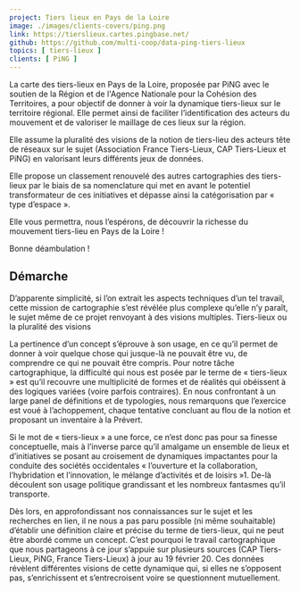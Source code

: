 ```yaml
---
project: Tiers lieux en Pays de la Loire 
image: ./images/clients-covers/ping.png
link: https://tierslieux.cartes.pingbase.net/
github: https://github.com/multi-coop/data-ping-tiers-lieux
topics: [ tiers-lieux ]
clients: [ PiNG ]
---
```


La carte des tiers-lieux en Pays de la Loire, proposée par PiNG avec le soutien de la Région et de l'Agence Nationale pour la Cohésion des Territoires, a pour objectif de donner à voir la dynamique tiers-lieux sur le territoire régional. Elle permet ainsi de faciliter l’identification des acteurs du mouvement et de valoriser le maillage de ces lieux sur la région.

Elle assume la pluralité des visions de la notion de tiers-lieu des acteurs tête de réseaux sur le sujet (Association France Tiers-Lieux, CAP Tiers-Lieux et PiNG) en valorisant leurs différents jeux de données.

Elle propose un classement renouvelé des autres cartographies des tiers-lieux par le biais de sa nomenclature qui met en avant le potentiel transformateur de ces initiatives et dépasse ainsi la catégorisation par « type d’espace ».

Elle vous permettra, nous l’espérons, de découvrir la richesse du mouvement tiers-lieu en Pays de la Loire !

Bonne déambulation !

## Démarche

D’apparente simplicité, si l’on extrait les aspects techniques d’un tel travail, cette mission de cartographie s’est révélée plus complexe qu’elle n’y paraît, le sujet même de ce projet renvoyant à des visions multiples.
Tiers-lieux ou la pluralité des visions

La pertinence d’un concept s’éprouve à son usage, en ce qu’il permet de donner à voir quelque chose qui jusque-là ne pouvait être vu, de comprendre ce qui ne pouvait être compris. Pour notre tâche cartographique, la difficulté qui nous est posée par le terme de « tiers-lieux » est qu’il recouvre une multiplicité de formes et de réalités qui obéissent à des logiques variées (voire parfois contraires). En nous confrontant à un large panel de définitions et de typologies, nous remarquons que l’exercice est voué à l’achoppement, chaque tentative concluant au flou de la notion et proposant un inventaire à la Prévert.

Si le mot de « tiers-lieux » a une force, ce n’est donc pas pour sa finesse conceptuelle, mais à l’inverse parce qu’il amalgame un ensemble de lieux et d’initiatives se posant au croisement de dynamiques impactantes pour la conduite des sociétés occidentales « l’ouverture et la collaboration, l’hybridation et l’innovation, le mélange d’activités et de loisirs »1. De-là découlent son usage politique grandissant et les nombreux fantasmes qu’il transporte.

Dès lors, en approfondissant nos connaissances sur le sujet et les recherches en lien, il ne nous a pas paru possible (ni même souhaitable) d’établir une définition claire et précise du terme de tiers-lieux, qui ne peut être abordé comme un concept. C’est pourquoi le travail cartographique que nous partageons à ce jour s’appuie sur plusieurs sources (CAP Tiers-Lieux, PiNG, France Tiers-Lieux) à jour au 19 février 20. Ces données révèlent différentes visions de cette dynamique qui, si elles ne s’opposent pas, s’enrichissent et s’entrecroisent voire se questionnent mutuellement.